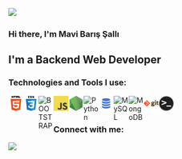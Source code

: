 
![](https://komarev.com/ghpvc/?username=mavisalli)

### Hi there, I'm Mavi Barış Şallı

##  I'm a Backend Web Developer

### Technologies and Tools I use:

<img align="left" alt="HTML5" width="30px" src="https://raw.githubusercontent.com/github/explore/80688e429a7d4ef2fca1e82350fe8e3517d3494d/topics/html/html.png" />
<img align="left" alt="CSS3" width="30px" src="https://raw.githubusercontent.com/github/explore/80688e429a7d4ef2fca1e82350fe8e3517d3494d/topics/css/css.png" />
<img align="left" alt="BOOTSTRAP" width="30px" src="https://user-images.githubusercontent.com/72470885/122658713-2cee6100-d179-11eb-9b8c-2383b01f9534.png" />
<img align="left" alt="JavaScript" width="30px" src="https://raw.githubusercontent.com/github/explore/80688e429a7d4ef2fca1e82350fe8e3517d3494d/topics/javascript/javascript.png" />
<img align="left" alt="Node.js" width="30px" src="https://raw.githubusercontent.com/github/explore/80688e429a7d4ef2fca1e82350fe8e3517d3494d/topics/nodejs/nodejs.png" />
<img align="left" alt="Python" width="30px" src="https://user-images.githubusercontent.com/72470885/122658439-fcf18e80-d175-11eb-8656-85cf3b37bf4e.png" />
<img align="left" alt="SQL" width="30px" src="https://raw.githubusercontent.com/github/explore/80688e429a7d4ef2fca1e82350fe8e3517d3494d/topics/sql/sql.png" />
<img align="left" alt="MySQL" width="30px" src="https://user-images.githubusercontent.com/72470885/122658716-311a7e80-d179-11eb-9d98-fe09a806d676.png" />
<img align="left" alt="MongoDB" width="30px" src="https://user-images.githubusercontent.com/72470885/122658714-2f50bb00-d179-11eb-916c-c0aa2f02d57e.png" />
<img align="left" alt="Git" width="30px" src="https://raw.githubusercontent.com/github/explore/80688e429a7d4ef2fca1e82350fe8e3517d3494d/topics/git/git.png" />
<img align="left" alt="Terminal" width="30px" src="https://raw.githubusercontent.com/github/explore/80688e429a7d4ef2fca1e82350fe8e3517d3494d/topics/terminal/terminal.png" />

<br>
<br>

### Connect with me:

<a target="_blank" href="https://www.linkedin.com/in/mavibarissalli/"><img src="https://img.shields.io/badge/-LinkedIn-0077B5?style=for-the-badge&logo=Linkedin&logoColor=white"></img></a>
